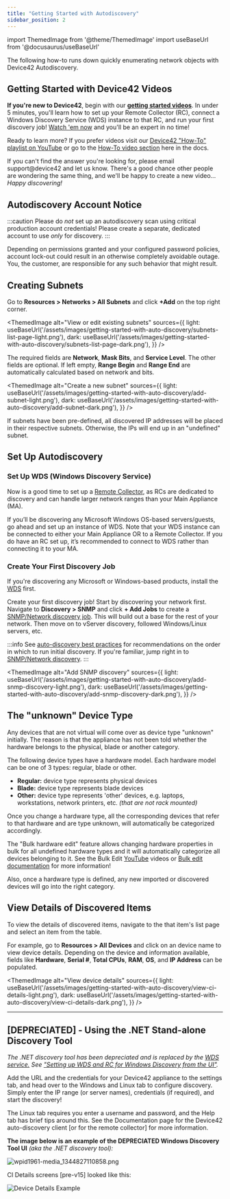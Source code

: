 ```yaml
---
title: "Getting Started with Autodiscovery"
sidebar_position: 2
---
```


import ThemedImage from '@theme/ThemedImage'
import useBaseUrl from '@docusaurus/useBaseUrl'

The following how-to runs down quickly enumerating network objects with Device42 Autodiscovery.

## Getting Started with Device42 Videos

**If you're new to Device42**, begin with our [**getting started videos**](https://www.youtube.com/playlist?list=PLJ9je_qSNumJ-rMzIXUufY-XsbrwWfeCR). In under 5 minutes, you'll learn how to set up your Remote Collector (RC), connect a Windows Discovery Service (WDS) instance to that RC, and run your first discovery job! [Watch 'em now](https://www.youtube.com/watch?v=ClkvR9zLQUU&t=0s&list=PLJ9je_qSNumJ-rMzIXUufY-XsbrwWfeCR&index=2) and you'll be an expert in no time!

Ready to learn more? If you prefer videos visit our [Device42 "How-To" playlist on YouTube](https://www.youtube.com/playlist?list=PLJ9je_qSNumJ4HuNVS75wzRgBRrtCh6_q) or go to the [How-To video section](how-to-videos/index.md) here in the docs. 

If you can't find the answer you're looking for, please email support@device42 and let us know. There's a good chance other people are wondering the same thing, and we'll be happy to create a new video... _Happy discovering!_

## Autodiscovery Account Notice

:::caution
Please do _not_ set up an autodiscovery scan using critical production account credentials! Please create a separate, dedicated account to use _only_ for discovery.
:::

Depending on permissions granted and your configured password policies, account lock-out could result in an otherwise completely avoidable outage. You, the customer, are responsible for any such behavior that might result.

## Creating Subnets

Go to **Resources > Networks > All Subnets** and click **+Add** on the top right corner.

<ThemedImage
alt="View or edit existing subnets"
sources={{
    light: useBaseUrl('/assets/images/getting-started-with-auto-discovery/subnets-list-page-light.png'),
    dark: useBaseUrl('/assets/images/getting-started-with-auto-discovery/subnets-list-page-dark.png'),
}}
/>

The required fields are **Network**, **Mask Bits**, and **Service Level**. The other fields are optional. If left empty, **Range Begin** and **Range End** are automatically calculated based on network and bits.

<ThemedImage
alt="Create a new subnet"
sources={{
    light: useBaseUrl('/assets/images/getting-started-with-auto-discovery/add-subnet-light.png'),
    dark: useBaseUrl('/assets/images/getting-started-with-auto-discovery/add-subnet-dark.png'),
}}
/>

If subnets have been pre-defined, all discovered IP addresses will be placed in their respective subnets. Otherwise, the IPs will end up in an "undefined" subnet.

## Set Up Autodiscovery

### Set Up WDS (Windows Discovery Service)

Now is a good time to set up a [Remote Collector](auto-discovery/remote-collector-rc.md), as RCs are dedicated to discovery and can handle larger network ranges than your Main Appliance (MA). 

If you’ll be discovering any Microsoft Windows OS-based servers/guests, go ahead and set up an instance of WDS. Note that your WDS instance can be connected to either your Main Appliance OR to a Remote Collector. If you do have an RC set up, it’s recommended to connect to WDS rather than connecting it to your MA.

### Create Your First Discovery Job

If you're discovering any Microsoft or Windows-based products, install the [WDS](installation/windows-discovery-service-installation.md) first.

Create your first discovery job! Start by discovering your network first. Navigate to **Discovery > SNMP** and click **+ Add Jobs** to create a [SNMP/Network discovery job](auto-discovery/network-auto-discovery.mdx). This will build out a base for the rest of your network. Then move on to vServer discovery, followed Windows/Linux servers, etc.

:::info
See [auto-discovery best practices](auto-discovery/autodisc-best-practices.md) for recommendations on the order in which to run initial discovery. If you're familiar, jump right in to [SNMP/Network discovery](auto-discovery/network-auto-discovery.mdx).
:::

<ThemedImage
alt="Add SNMP discovery"
sources={{
    light: useBaseUrl('/assets/images/getting-started-with-auto-discovery/add-snmp-discovery-light.png'),
    dark: useBaseUrl('/assets/images/getting-started-with-auto-discovery/add-snmp-discovery-dark.png'),
}}
/>

## The "unknown" Device Type 

Any devices that are not virtual will come over as device type "unknown" initially. The reason is that the appliance has not been told whether the hardware belongs to the physical, blade or another category.

The following device types have a hardware model. Each hardware model can be one of 3 types: regular, blade or other.

- **Regular:** device type represents physical devices
- **Blade:** device type represents blade devices
- **Other:** device type represents 'other' devices, e.g. laptops, workstations, network printers, etc. _(that are not rack mounted)_

Once you change a hardware type, all the corresponding devices that refer to that hardware and are type unknown, will automatically be categorized accordingly.

The "Bulk hardware edit" feature allows changing hardware properties in bulk for all undefined hardware types and it will automatically categorize all devices belonging to it. See the Bulk Edit [YouTube](how-to-videos/add-and-bulk-edit-hardware-models-how-to.md) videos or [Bulk edit documentation](infrastructure-management/devices/hardware-models-templates.mdx) for more information!

Also, once a hardware type is defined, any new imported or discovered devices will go into the right category.

## View Details of Discovered Items

To view the details of discovered items, navigate to the that item's list page and select an item from the table. 

For example, go to **Resources > All Devices** and click on an device name to view device details. Depending on the device and information available, fields like **Hardware**, **Serial #**, **Total CPUs**, **RAM**, **OS**, and **IP Address** can be populated.

<ThemedImage
alt="View device details"
sources={{
    light: useBaseUrl('/assets/images/getting-started-with-auto-discovery/view-ci-details-light.png'),
    dark: useBaseUrl('/assets/images/getting-started-with-auto-discovery/view-ci-details-dark.png'),
}}
/>

* * *

## \[DEPRECIATED\] - Using the .NET Stand-alone Discovery Tool

_The .NET discovery tool has been depreciated and is replaced by the [WDS service.](installation/windows-discovery-service-installation.md) See ["Setting up WDS and RC for Windows Discovery from the UI"](installation/windows-discovery-service-installation.md)._

Add the URL and the credentials for your Device42 appliance to the settings tab, and head over to the Windows and Linux tab to configure discovery. Simply enter the IP range (or server names), credentials (if required), and start the discovery!

The Linux tab requires you enter a username and password, and the Help tab has brief tips around this. See the Documentation page for the Device42 auto-discovery client \[or for the remote collector\] for more information.

**The image below is an example of the DEPRECIATED Windows Discovery Tool UI** _(aka the .NET discovery tool):_

![wpid1961-media_1344827110858.png](/assets/images/wpid1961-media_1344827110858.png)

CI Details screens \[pre-v15\] looked like this:

![Device Details Example](/assets/images/wpid1962-media_1344828425174.png)